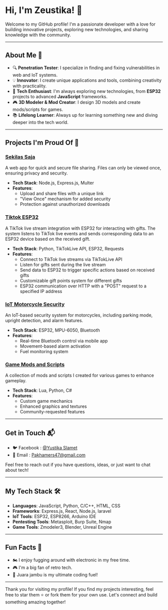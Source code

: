 # Hi, I'm Zeustika! 👋

Welcome to my GitHub profile! I'm a passionate developer with a love for building innovative projects, exploring new technologies, and sharing knowledge with the community.

---

## About Me 🌟

- 🔍 **Penetration Tester**: I specialize in finding and fixing vulnerabilities in web and IoT systems.
- 💡 **Innovator**: I create unique applications and tools, combining creativity with practicality.
- 🔧 **Tech Enthusiast**: I'm always exploring new technologies, from **ESP32** projects to advanced **JavaScript** frameworks.
- 🎮 **3D Modeler & Mod Creator**: I design 3D models and create mods/scripts for games.
- 📚 **Lifelong Learner**: Always up for learning something new and diving deeper into the tech world.

---

## Projects I'm Proud Of 🚀

### [Sekilas Saja](https://github.com/Zeustika/SekilasSaja)
A web app for quick and secure file sharing. Files can only be viewed once, ensuring privacy and security.
- **Tech Stack**: Node.js, Express.js, Multer
- **Features**:
  - Upload and share files with a unique link
  - "View Once" mechanism for added security
  - Protection against unauthorized downloads
 
### [Tiktok ESP32](https://github.com/Zeustika/Tik32)
A TikTok live stream integration with ESP32 for interacting with gifts. The system listens to TikTok live events and sends corresponding data to an ESP32 device based on the received gift.
- **Tech Stack**: Python, TikTokLive API, ESP32, Requests
- **Features**:
  - Connect to TikTok live streams via TikTokLive API
  - Listen for gifts sent during the live stream
  - Send data to ESP32 to trigger specific actions based on received gifts
  - Customizable gift points system for different gifts
  - ESP32 communication over HTTP with a "POST" request to a specified IP address

### [IoT Motorcycle Security](https://github.com/Zeustika/Esp32Motorcycle)
An IoT-based security system for motorcycles, including parking mode, upright detection, and alarm features.
- **Tech Stack**: ESP32, MPU-6050, Bluetooth
- **Features**:
  - Real-time Bluetooth control via mobile app
  - Movement-based alarm activation
  - Fuel monitoring system

### [Game Mods and Scripts](https://github.com/Zeustika/game-mods)
A collection of mods and scripts I created for various games to enhance gameplay.
- **Tech Stack**: Lua, Python, C#
- **Features**:
  - Custom game mechanics
  - Enhanced graphics and textures
  - Community-requested features

---

## Get in Touch 📬

- 🐦 Facebook : [@Yustika Slamet](https://facebook.com/yustika.slamet)
- 📧 Email    : Pakhamers47@gmail.com

Feel free to reach out if you have questions, ideas, or just want to chat about tech!

---

## My Tech Stack 🛠️

- **Languages**: JavaScript, Python, C/C++, HTML, CSS
- **Frameworks**: Express.js, React, Node.js, laravel
- **IoT Tools**: ESP32, ESP8266, Arduino IDE
- **Pentesting Tools**: Metasploit, Burp Suite, Nmap
- **Game Tools**: Zmodeler3, Blender, Unreal Engine

---

## Fun Facts 🎉

- 🏍  I enjoy fugging around with electronic in my free time.
- 🎮 I'm a big fan of retro tech.
- 🚬 Juara jambu is my ultimate coding fuel!

---

Thank you for visiting my profile! If you find my projects interesting, feel free to star them ⭐ or fork them for your own use. Let's connect and build something amazing together!

